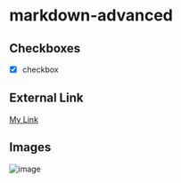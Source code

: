 # markdown-advanced

## Checkboxes
 - [X] checkbox

## External Link
[My Link](https://www.google.com/)

## Images
![image](https://www.cabq.gov/artsculture/biopark/images/penguin-cool-facts_penguin-group.jpg)
